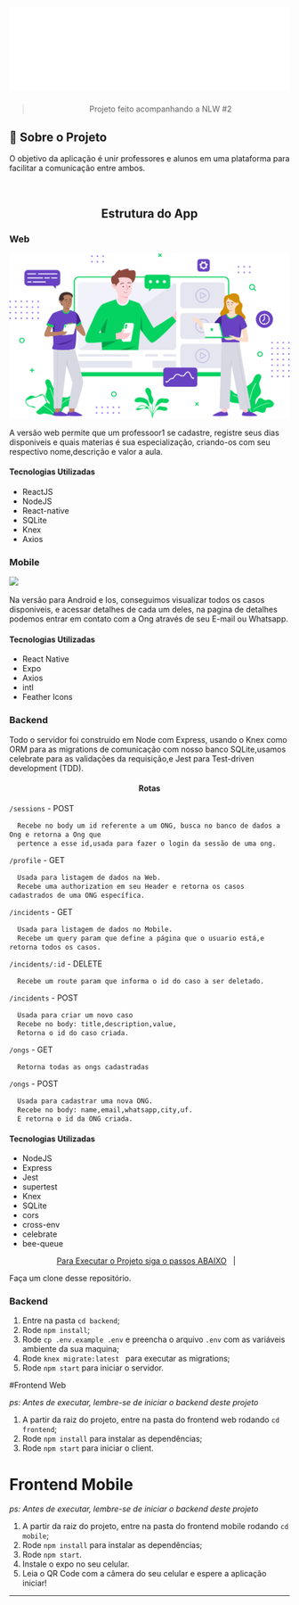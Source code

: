 
<h1 align="center">
  <img alt="Be The Hero" src="https://github.com/JosephMartins/proffy/blob/master/proffy-web/src/assets/images/logo.svg">
</h1>

<blockquote align="center">Projeto feito acompanhando a NLW #2</blockquote>

## :rocket: Sobre o Projeto

<p>
  O objetivo da aplicação é unir professores e alunos em uma plataforma para facilitar a comunicação entre ambos.
</p>

<br>

<h2 align="center">Estrutura do App</h2>

<h3>Web</h3>
<img src="https://github.com/JosephMartins/proffy/blob/master/proffy-web/src/assets/images/landing.svg"/>
<p>
  A versão web permite que um professoor1 se cadastre, registre seus dias disponiveis e quais materias é sua especialização, criando-os com seu respectivo 
  nome,descrição e valor a aula.  
</p>

<h4>Tecnologias Utilizadas</h4>
<ul>
  <li>ReactJS</li>
  <li>NodeJS</li>
  <li>React-native</li>
  <li>SQLite</li>
  <li>Knex</li>
  <li>Axios</li>
</ul>

<h3>Mobile</h3>
<img src="https://user-images.githubusercontent.com/48302018/77809432-5b60b780-706e-11ea-9612-5e1f10294e1f.png">
<p>
  Na versão para Android e Ios, conseguimos visualizar todos os casos disponiveis, e acessar detalhes de cada um deles,
  na pagina de detalhes podemos entrar em contato com a Ong através de seu E-mail ou Whatsapp.
</p>

<h4>Tecnologias Utilizadas</h4>
<ul>
  <li>React Native</li>
  <li>Expo</li>
  <li>Axios</li>
  <li>intl</li>
  <li>Feather Icons</li>
</ul>

<h3>Backend</h3>

Todo o servidor foi construido em Node com Express, usando o Knex como ORM para as migrations de comunicação com nosso banco
SQLite,usamos celebrate para as validações da requisição,e Jest para Test-driven development (TDD).

<h4 align="center">Rotas</h4>

`/sessions` - POST
```
  Recebe no body um id referente a um ONG, busca no banco de dados a Ong e retorna a Ong que 
  pertence a esse id,usada para fazer o login da sessão de uma ong.
```
`/profile` - GET
```
  Usada para listagem de dados na Web.
  Recebe uma authorization em seu Header e retorna os casos cadastrados de uma ONG específica.
```

`/incidents` - GET
```
  Usada para listagem de dados no Mobile.
  Recebe um query param que define a página que o usuario está,e retorna todos os casos.
```
`/incidents/:id` - DELETE
```
  Recebe um route param que informa o id do caso a ser deletado.
```

`/incidents` - POST
```
  Usada para criar um novo caso
  Recebe no body: title,description,value,
  Retorna o id do caso criada.
```

`/ongs` - GET
```
  Retorna todas as ongs cadastradas
```

`/ongs` - POST
```
  Usada para cadastrar uma nova ONG.
  Recebe no body: name,email,whatsapp,city,uf.
  E retorna o id da ONG criada.
```

<h4>Tecnologias Utilizadas</h4>
<ul>
  <li>NodeJS</li>
  <li>Express</li>
  <li>Jest</li>
  <li>supertest</li>
  <li>Knex</li>
  <li>SQLite</li>
  <li>cors</li>
  <li>cross-env</li>
  <li>celebrate</li>
  <li>bee-queue</li>
</ul>



<p align="center">
  <a href="#-Instalação-e-execução">Para Executar o Projeto siga o passos ABAIXO</a>&nbsp;&nbsp;&nbsp;|&nbsp;&nbsp;&nbsp;
</p>



Faça um clone desse repositório.

### Backend

1. Entre na pasta  `cd backend`;
2. Rode `npm install`;
3. Rode `cp .env.example .env` e preencha o arquivo `.env` com as variáveis ambiente da sua maquina;
4. Rode `knex migrate:latest ` para executar as migrations;
5. Rode `npm start` para iniciar o servidor.

#Frontend Web

_ps: Antes de executar, lembre-se de iniciar o backend deste projeto_

1. A partir da raiz do projeto, entre na pasta do frontend web rodando `cd frontend`;
2. Rode `npm install` para instalar as dependências;
3. Rode `npm start` para iniciar o client.

# Frontend Mobile

_ps: Antes de executar, lembre-se de iniciar o backend deste projeto_

1. A partir da raiz do projeto, entre na pasta do frontend mobile rodando `cd mobile`;
2. Rode `npm install` para instalar as dependências;
3. Rode `npm start`.
4. Instale o expo no seu celular.
5. Leia o QR Code com a câmera do seu celular e espere a aplicação iniciar!


---

